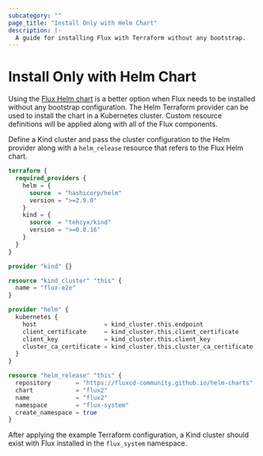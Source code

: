 ```yaml
---
subcategory: ""
page_title: "Install Only with Helm Chart"
description: |-
  A guide for installing Flux with Terraform without any bootstrap.
---
```


# Install Only with Helm Chart

Using the [Flux Helm chart](https://github.com/fluxcd-community/helm-charts/tree/main/charts/flux2) is a better option when Flux needs to be installed without any bootstrap configuration.
The Helm Terraform provider can be used to install the chart in a Kubernetes cluster. Custom resource definitions will be applied along with all of the Flux components.

Define a Kind cluster and pass the cluster configuration to the Helm provider along with a `helm_release` resource that refers to the Flux Helm chart.

```terraform
terraform {
  required_providers {
    helm = {
      source  = "hashicorp/helm"
      version = ">=2.9.0"
    }
    kind = {
      source  = "tehcyx/kind"
      version = ">=0.0.16"
    }
  }
}

provider "kind" {}

resource "kind_cluster" "this" {
  name = "flux-e2e"
}

provider "helm" {
  kubernetes {
    host                   = kind_cluster.this.endpoint
    client_certificate     = kind_cluster.this.client_certificate
    client_key             = kind_cluster.this.client_key
    cluster_ca_certificate = kind_cluster.this.cluster_ca_certificate
  }
}

resource "helm_release" "this" {
  repository       = "https://fluxcd-community.github.io/helm-charts"
  chart            = "flux2"
  name             = "flux2"
  namespace        = "flux-system"
  create_namespace = true
}
```

After applying the example Terraform configuration, a Kind cluster should exist with Flux installed in the `flux_system` namespace.
